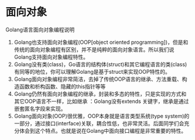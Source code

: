 # 面向对象
Golang语言面向对象编程说明 
1. Golang也支持面向对象编程(OOP[object oriented programming])，但是和传统的面向对象编程有区别，并不是纯粹的面向对象语言。所以我们说Golang支持面向对象编程特性。 
2. Golang没有类(class)，Go语言的结构体(struct)和其它编程语言的类(class)有同等的地位，你可以理解Golang是基于struct来实现OOP特性的。 
3. Golang面向对象编程非常简洁，去掉了传统OOP语言的继承、方法重载、构造函数和析构函数、隐藏的this指针等等 
4. Golang仍然有面向对象编程的继承，封装和多态的特性，只是实现的方式和其它OOP语言不一样，比如继承 ：Golang没有extends 关键字，继承是通过嵌套匿名字段来实现。 
5. Golang面向对象(OOP)很优雅，OOP本身就是语言类型系统(type system)的一部分，通过接口(interface)关联，耦合性低，也非常灵活。后面同学们会充分体会到这个特点。也就是说在Golang中面向接口编程是非常重要的特性。
